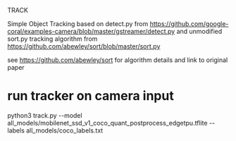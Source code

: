 
TRACK

Simple Object Tracking based on detect.py from https://github.com/google-coral/examples-camera/blob/master/gstreamer/detect.py
and unmodified sort.py tracking algorithm from https://github.com/abewley/sort/blob/master/sort.py

see https://github.com/abewley/sort for algorithm details and link to original paper


# run tracker on camera input
python3 track.py --model all_models/mobilenet_ssd_v1_coco_quant_postprocess_edgetpu.tflite --labels all_models/coco_labels.txt 

